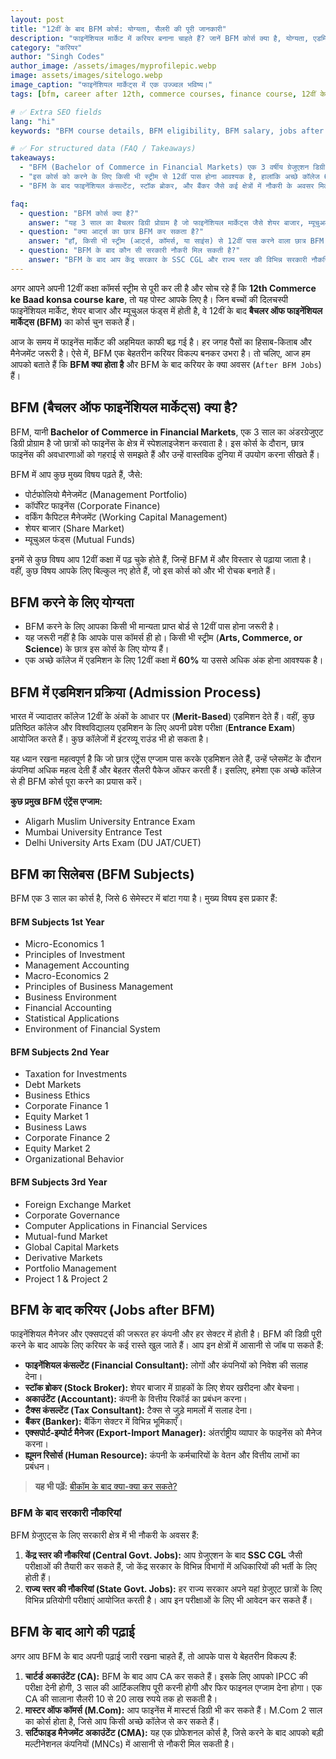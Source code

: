 ```yaml
---
layout: post
title: "12वीं के बाद BFM कोर्स: योग्यता, सैलरी की पूरी जानकारी"
description: "फाइनेंशियल मार्केट में करियर बनाना चाहते हैं? जानें BFM कोर्स क्या है, योग्यता, एडमिशन प्रोसेस, सिलेबस और BFM के बाद जॉब्स के बेहतरीन विकल्प।"
category: "करियर"
author: "Singh Codes"
author_image: /assets/images/myprofilepic.webp
image: assets/images/sitelogo.webp
image_caption: "फाइनेंशियल मार्केट्स में एक उज्ज्वल भविष्य।"
tags: [bfm, career after 12th, commerce courses, finance course, 12वीं के बाद]

# ✅ Extra SEO fields
lang: "hi"
keywords: "BFM course details, BFM eligibility, BFM salary, jobs after BFM, 12th commerce ke baad konsa course kare, Bachelor of Financial Markets"

# ✅ For structured data (FAQ / Takeaways)
takeaways:
  - "BFM (Bachelor of Commerce in Financial Markets) एक 3 वर्षीय ग्रेजुएशन डिग्री है जो फाइनेंस में स्पेशलाइजेशन कराती है।"
  - "इस कोर्स को करने के लिए किसी भी स्ट्रीम से 12वीं पास होना आवश्यक है, हालांकि अच्छे कॉलेज 60% अंकों की मांग करते हैं।"
  - "BFM के बाद फाइनेंशियल कंसल्टेंट, स्टॉक ब्रोकर, और बैंकर जैसे कई क्षेत्रों में नौकरी के अवसर मिलते हैं।"

faq:
  - question: "BFM कोर्स क्या है?"
    answer: "यह 3 साल का बैचलर डिग्री प्रोग्राम है जो फाइनेंशियल मार्केट्स जैसे शेयर बाजार, म्यूचुअल फंड्स, आदि में स्पेशलाइजेशन प्रदान करता है।"
  - question: "क्या आर्ट्स का छात्र BFM कर सकता है?"
    answer: "हाँ, किसी भी स्ट्रीम (आर्ट्स, कॉमर्स, या साइंस) से 12वीं पास करने वाला छात्र BFM कोर्स कर सकता है।"
  - question: "BFM के बाद कौन सी सरकारी नौकरी मिल सकती है?"
    answer: "BFM के बाद आप केंद्र सरकार के SSC CGL और राज्य स्तर की विभिन्न सरकारी नौकरियों के लिए आवेदन कर सकते हैं।"
---
```


अगर आपने अपनी 12वीं कक्षा कॉमर्स स्ट्रीम से पूरी कर ली है और सोच रहे हैं कि **12th Commerce ke Baad konsa course kare**, तो यह पोस्ट आपके लिए है। जिन बच्चों की दिलचस्पी फाइनेंशियल मार्केट, शेयर बाजार और म्यूचुअल फंड्स में होती है, वे 12वीं के बाद **बैचलर ऑफ फाइनेंशियल मार्केट्स (BFM)** का कोर्स चुन सकते हैं।

आज के समय में फाइनेंस मार्केट की अहमियत काफी बढ़ गई है। हर जगह पैसों का हिसाब-किताब और मैनेजमेंट जरूरी है। ऐसे में, BFM एक बेहतरीन करियर विकल्प बनकर उभरा है। तो चलिए, आज हम आपको बताते हैं कि **BFM क्या होता है** और BFM के बाद करियर के क्या अवसर (`After BFM Jobs`) हैं।

## BFM (बैचलर ऑफ फाइनेंशियल मार्केट्स) क्या है?

BFM, यानी **Bachelor of Commerce in Financial Markets**, एक 3 साल का अंडरग्रेजुएट डिग्री प्रोग्राम है जो छात्रों को फाइनेंस के क्षेत्र में स्पेशलाइजेशन करवाता है। इस कोर्स के दौरान, छात्र फाइनेंस की अवधारणाओं को गहराई से समझते हैं और उन्हें वास्तविक दुनिया में उपयोग करना सीखते हैं।

BFM में आप कुछ मुख्य विषय पढ़ते हैं, जैसे:
* पोर्टफोलियो मैनेजमेंट (Management Portfolio)
* कॉर्पोरेट फाइनेंस (Corporate Finance)
* वर्किंग कैपिटल मैनेजमेंट (Working Capital Management)
* शेयर बाजार (Share Market)
* म्यूचुअल फंड्स (Mutual Funds)

इनमें से कुछ विषय आप 12वीं कक्षा में पढ़ चुके होते हैं, जिन्हें BFM में और विस्तार से पढ़ाया जाता है। वहीं, कुछ विषय आपके लिए बिल्कुल नए होते हैं, जो इस कोर्स को और भी रोचक बनाते हैं।

## BFM करने के लिए योग्यता

* BFM करने के लिए आपका किसी भी मान्यता प्राप्त बोर्ड से 12वीं पास होना जरूरी है।
* यह जरूरी नहीं है कि आपके पास कॉमर्स ही हो। किसी भी स्ट्रीम (**Arts, Commerce, or Science**) के छात्र इस कोर्स के लिए योग्य हैं।
* एक अच्छे कॉलेज में एडमिशन के लिए 12वीं कक्षा में **60%** या उससे अधिक अंक होना आवश्यक है।

## BFM में एडमिशन प्रक्रिया (Admission Process)

भारत में ज्यादातर कॉलेज 12वीं के अंकों के आधार पर (**Merit-Based**) एडमिशन देते हैं। वहीं, कुछ प्रतिष्ठित कॉलेज और विश्वविद्यालय एडमिशन के लिए अपनी प्रवेश परीक्षा (**Entrance Exam**) आयोजित करते हैं। कुछ कॉलेजों में इंटरव्यू राउंड भी हो सकता है।

यह ध्यान रखना महत्वपूर्ण है कि जो छात्र एंट्रेंस एग्जाम पास करके एडमिशन लेते हैं, उन्हें प्लेसमेंट के दौरान कंपनियां अधिक महत्व देती हैं और बेहतर सैलरी पैकेज ऑफर करती हैं। इसलिए, हमेशा एक अच्छे कॉलेज से ही BFM कोर्स पूरा करने का प्रयास करें।

**कुछ प्रमुख BFM एंट्रेंस एग्जाम:**
* Aligarh Muslim University Entrance Exam
* Mumbai University Entrance Test
* Delhi University Arts Exam (DU JAT/CUET)

## BFM का सिलेबस (BFM Subjects)

BFM एक 3 साल का कोर्स है, जिसे 6 सेमेस्टर में बांटा गया है। मुख्य विषय इस प्रकार हैं:

#### BFM Subjects 1st Year
* Micro-Economics 1
* Principles of Investment
* Management Accounting
* Macro-Economics 2
* Principles of Business Management
* Business Environment
* Financial Accounting
* Statistical Applications
* Environment of Financial System

#### BFM Subjects 2nd Year
* Taxation for Investments
* Debt Markets
* Business Ethics
* Corporate Finance 1
* Equity Market 1
* Business Laws
* Corporate Finance 2
* Equity Market 2
* Organizational Behavior

#### BFM Subjects 3rd Year
* Foreign Exchange Market
* Corporate Governance
* Computer Applications in Financial Services
* Mutual-fund Market
* Global Capital Markets
* Derivative Markets
* Portfolio Management
* Project 1 & Project 2

## BFM के बाद करियर (Jobs after BFM)

फाइनेंशियल मैनेजर और एक्सपर्ट्स की जरूरत हर कंपनी और हर सेक्टर में होती है। BFM की डिग्री पूरी करने के बाद आपके लिए करियर के कई रास्ते खुल जाते हैं। आप इन क्षेत्रों में आसानी से जॉब पा सकते हैं:

* **फाइनेंशियल कंसल्टेंट (Financial Consultant):** लोगों और कंपनियों को निवेश की सलाह देना।
* **स्टॉक ब्रोकर (Stock Broker):** शेयर बाजार में ग्राहकों के लिए शेयर खरीदना और बेचना।
* **अकाउंटेंट (Accountant):** कंपनी के वित्तीय रिकॉर्ड का प्रबंधन करना।
* **टैक्स कंसल्टेंट (Tax Consultant):** टैक्स से जुड़े मामलों में सलाह देना।
* **बैंकर (Banker):** बैंकिंग सेक्टर में विभिन्न भूमिकाएँ।
* **एक्सपोर्ट-इम्पोर्ट मैनेजर (Export-Import Manager):** अंतर्राष्ट्रीय व्यापार के फाइनेंस को मैनेज करना।
* **ह्यूमन रिसोर्स (Human Resource):** कंपनी के कर्मचारियों के वेतन और वित्तीय लाभों का प्रबंधन।

> **यह भी पढ़ें:** [बीकॉम के बाद क्या-क्या कर सकते?]()

### BFM के बाद सरकारी नौकरियां

BFM ग्रेजुएट्स के लिए सरकारी क्षेत्र में भी नौकरी के अवसर हैं:

1.  **केंद्र स्तर की नौकरियां (Central Govt. Jobs):** आप ग्रेजुएशन के बाद **SSC CGL** जैसी परीक्षाओं की तैयारी कर सकते हैं, जो केंद्र सरकार के विभिन्न विभागों में अधिकारियों की भर्ती के लिए होती हैं।
2.  **राज्य स्तर की नौकरियां (State Govt. Jobs):** हर राज्य सरकार अपने यहां ग्रेजुएट छात्रों के लिए विभिन्न प्रतियोगी परीक्षाएं आयोजित करती है। आप इन परीक्षाओं के लिए भी आवेदन कर सकते हैं।

## BFM के बाद आगे की पढ़ाई

अगर आप BFM के बाद अपनी पढ़ाई जारी रखना चाहते हैं, तो आपके पास ये बेहतरीन विकल्प हैं:

1.  **चार्टर्ड अकाउंटेंट (CA):** BFM के बाद आप CA कर सकते हैं। इसके लिए आपको IPCC की परीक्षा देनी होगी, 3 साल की आर्टिकलशिप पूरी करनी होगी और फिर फाइनल एग्जाम देना होगा। एक CA की सालाना सैलरी 10 से 20 लाख रुपये तक हो सकती है।
2.  **मास्टर ऑफ कॉमर्स (M.Com):** आप फाइनेंस में मास्टर्स डिग्री भी कर सकते हैं। M.Com 2 साल का कोर्स होता है, जिसे आप किसी अच्छे कॉलेज से कर सकते हैं।
3.  **सर्टिफाइड मैनेजमेंट अकाउंटेंट (CMA):** यह एक प्रोफेशनल कोर्स है, जिसे करने के बाद आपको बड़ी मल्टीनेशनल कंपनियों (MNCs) में आसानी से नौकरी मिल सकती है।